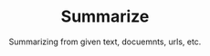 <div align="center">
<h1>Summarize</h1>
Summarizing from given text, docuemnts, urls, etc.
<br>

</div>



